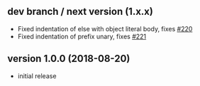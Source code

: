 ## dev branch / next version (1.x.x)

- Fixed indentation of else with object literal body, fixes [#220](https://github.com/HaxeCheckstyle/haxe-formatter/issues/220)
- Fixed indentation of prefix unary, fixes [#221](https://github.com/HaxeCheckstyle/haxe-formatter/issues/221)

## version 1.0.0 (2018-08-20)

- initial release
